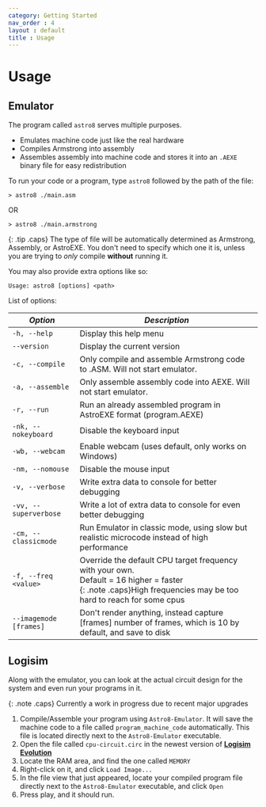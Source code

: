 ```yaml
---
category: Getting Started
nav_order : 4
layout : default
title : Usage
---
```


# Usage

## Emulator
The program called `astro8` serves multiple purposes.
* Emulates machine code just like the real hardware
* Compiles Armstrong into assembly
* Assembles assembly into machine code and stores it into an `.AEXE` binary file for easy redistribution

To run your code or a program, type `astro8` followed by the path of the file:

```
> astro8 ./main.asm
```
OR

```
> astro8 ./main.armstrong
```

{: .tip .caps}
The type of file will be automatically determined as Armstrong, Assembly, or AstroEXE. You don't need to specify which one it is, unless you are trying to *only* compile **without** running it.

You may also provide extra options like so:
```
Usage: astro8 [options] <path>
```

List of options:

| **_Option_** | **_Description_** |
|----|---|
|`-h, --help`|               Display this help menu|
|`--version`|                Display the current version|
|`-c, --compile`|            Only compile and assemble Armstrong code to .ASM. Will not start emulator.|
|`-a, --assemble`|           Only assemble assembly code into AEXE. Will not start emulator.|
|`-r, --run`|                Run an already assembled program in AstroEXE format (program.AEXE)|
|`-nk, --nokeyboard`|        Disable the keyboard input|
|`-wb, --webcam`|            Enable webcam (uses default, only works on Windows)|
|`-nm, --nomouse`|           Disable the mouse input|
|`-v, --verbose`|            Write extra data to console for better debugging|
|`-vv, --superverbose`|      Write a lot of extra data to console for even better debugging|
|`-cm, --classicmode`|       Run Emulator in classic mode, using slow but realistic microcode instead of high performance|
|`-f, --freq <value>`|       Override the default CPU target frequency with your own. <br/> Default = 16    higher = faster <br/> {: .note .caps}High frequencies may be too hard to reach for some cpus|
|`--imagemode [frames]`|     Don't render anything, instead capture [frames] number of frames, which is 10 by default, and save to disk|


## Logisim
Along with the emulator, you can look at the actual circuit design for the system and even run your programs in it. 

{: .note .caps}
Currently a work in progress due to recent major upgrades

1. Compile/Assemble your program using `Astro8-Emulator`. It will save the machine code to a file called `program_machine_code` automatically. This file is located directly next to the `Astro8-Emulator` executable.
2. Open the file called `cpu-circuit.circ` in the newest version of [**Logisim Evolution**](https://github.com/logisim-evolution/logisim-evolution/releases)
3. Locate the RAM area, and find the one called `MEMORY`
4. Right-click on it, and click `Load Image...`
5. In the file view that just appeared, locate your compiled program file directly next to the `Astro8-Emulator` executable, and click `Open`
6. Press play, and it should run.
